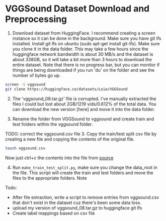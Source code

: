 # VGGSound Dataset Download and Preprocessing

1. Download dataset from HuggingFace. I recommend creating a screen instance so it can be done in the background. Make sure you have git lfs installed. Install git lfs on ubuntu (sudo apt-get install git-lfs). Make sure you clone it in the data folder. This may take a few hours since the huggingface network bandwidth is about 30 MB/s and the dataset is about 338GB, so it will take a bit more than 3 hours to download the entire dataset. Note that there is no progress bar, but you can monitor if things are being downloaded if you run 'du' on the folder and see the number of bytes go up. 
```bash 
screen -S vggsound
git clone https://huggingface.co/datasets/Loie/VGGSound
```

2. The 'vggsound_08.tar.gz' file is corrupted. I've manually extracted the files I could but lost about 2GB/1219 vids/0.612% of the total data. You can download the new version [here] and move it into the data folder. 

2. Rename the folder from VGGSound to vggsound and create train and test folders within the vggsound folder. 

TODO: correct the vggsound.csv file
3. Copy the train/test split csv file by creating a new file and copying the contents of the original file. 
```bash 
touch vggsound.csv
```
Now just ctrl+c the contents into the file from [source](https://raw.githubusercontent.com/GeWu-Lab/OGM-GE_CVPR2022/main/data/VGGSound/vggsound.csv)

4. Run `make_train_test_split.py`, make sure you change the data_root in the file. This script will create the train and test folders and move the files to the appropriate folders. Note


Todo: 
- After file extraction, write a script to remove entries from vggsound.csv that don't exist in the dataset cuz there's been some data loss.
- upload my version of vggsound_08.tar.gz to huggingface git lfs
- Create label mappings based on csv file 